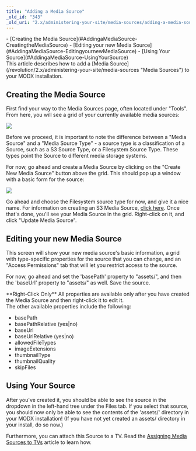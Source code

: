 ```yaml
---
title: "Adding a Media Source"
_old_id: "343"
_old_uri: "2.x/administering-your-site/media-sources/adding-a-media-source"
---
```


<div>- [Creating the Media Source](#AddingaMediaSource-CreatingtheMediaSource)
- [Editing your new Media Source](#AddingaMediaSource-EditingyournewMediaSource)
- [Using Your Source](#AddingaMediaSource-UsingYourSource)

</div>This article describes how to add a [Media Source](/revolution/2.x/administering-your-site/media-sources "Media Sources") to your MODX installation.

Creating the Media Source
-------------------------

First find your way to the Media Sources page, often located under "Tools". From here, you will see a grid of your currently available media sources:

![](/download/attachments/35586535/20110907-8gp9xhgh2dphmhbnwsihtxaeya.jpeg?version=1&modificationDate=1315427096000)

Before we proceed, it is important to note the difference between a "Media Source" and a "Media Source Type" - a source type is a classification of a Source, such as a S3 Source Type, or a Filesystem Source Type. These types point the Source to different media storage systems.

For now, go ahead and create a Media Source by clicking on the "Create New Media Source" button above the grid. This should pop up a window with a basic form for the source:

![](/download/attachments/35586535/20110907-bmtk5qd8b27w8rfhyn4xftw2wj.jpeg?version=1&modificationDate=1315427096000)

Go ahead and choose the Filesystem source type for now, and give it a nice name. For information on creating an S3 Media Source, [click here](/revolution/2.x/administering-your-site/media-sources/media-source-types/media-source-type-s3 "Media Source Type - S3"). Once that's done, you'll see your Media Source in the grid. Right-click on it, and click "Update Media Source".

Editing your new Media Source
-----------------------------

This screen will show your new media source's basic information, a grid with type-specific properties for the source that you can change, and an "Access Permissions" tab that will let you restrict access to the source.

For now, go ahead and set the 'basePath' property to "assets/", and then the 'baseUrl' property to "assets/" as well. Save the source.

<div class="note">**Right-Click Only**  
All properties are available only after you have created the Media Source and then right-click it to edit it.</div>The other available properties include the following:

- basePath
- basePathRelative (yes|no)
- baseUrl
- baseUrlRelative (yes|no)
- allowedFileTypes
- imageExtensions
- thumbnailType
- thumbnailQuality
- skipFiles

Using Your Source
-----------------

After you've created it, you should be able to see the source in the dropdown in the left-hand tree under the Files tab. If you select that source, you should now only be able to see the contents of the 'assets/' directory in your MODX installation! (If you have not yet created an assets/ directory in your install, do so now.)

Furthermore, you can attach this Source to a TV. Read the [Assigning Media Sources to TVs](/revolution/2.x/administering-your-site/media-sources/assigning-media-sources-to-tvs "Assigning Media Sources to TVs") article to learn how.